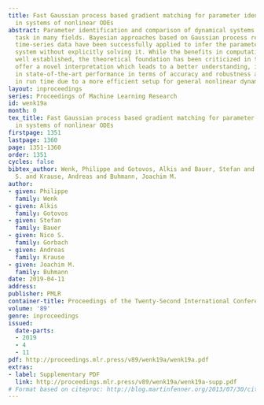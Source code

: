 ```yaml
---
title: Fast Gaussian process based gradient matching for parameter identification
  in systems of nonlinear ODEs
abstract: Parameter identification and comparison of dynamical systems is a challenging
  task in many fields. Bayesian approaches based on Gaussian process regression over
  time-series data have been successfully applied to infer the parameters of a dynamical
  system without explicitly solving it. While the benefits in computational cost are
  well established, the theoretical foundation has been criticized in the past. We
  offer a novel interpretation which leads to a better understanding, improvements
  in state-of-the-art performance in terms of accuracy and robustness and a decrease
  in run time due to a more efficient setup for general nonlinear dynamical systems.
layout: inproceedings
series: Proceedings of Machine Learning Research
id: wenk19a
month: 0
tex_title: Fast Gaussian process based gradient matching for parameter identification
  in systems of nonlinear ODEs
firstpage: 1351
lastpage: 1360
page: 1351-1360
order: 1351
cycles: false
bibtex_author: Wenk, Philippe and Gotovos, Alkis and Bauer, Stefan and Gorbach, Nico
  S. and Krause, Andreas and Buhmann, Joachim M.
author:
- given: Philippe
  family: Wenk
- given: Alkis
  family: Gotovos
- given: Stefan
  family: Bauer
- given: Nico S.
  family: Gorbach
- given: Andreas
  family: Krause
- given: Joachim M.
  family: Buhmann
date: 2019-04-11
address: 
publisher: PMLR
container-title: Proceedings of the Twenty-Second International Conference on Artificial Intelligence and Statistics
volume: '89'
genre: inproceedings
issued:
  date-parts:
  - 2019
  - 4
  - 11
pdf: http://proceedings.mlr.press/v89/wenk19a/wenk19a.pdf
extras:
- label: Supplementary PDF
  link: http://proceedings.mlr.press/v89/wenk19a/wenk19a-supp.pdf
# Format based on citeproc: http://blog.martinfenner.org/2013/07/30/citeproc-yaml-for-bibliographies/
---
```

